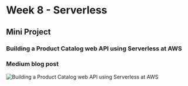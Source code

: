 # Week 8 - Serverless
## Mini Project
### Building a Product Catalog web API using Serverless at AWS
### Medium blog post
![Building a Product Catalog web API using Serverless at AWS](https://medium.com/@sudarkodimuthiah22/building-a-product-catalog-web-api-using-serverless-at-aws-2eb3c992e783)
